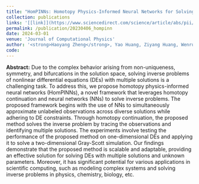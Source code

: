 ```yaml
---
title: "HomPINNs: Homotopy Physics-Informed Neural Networks for Solving the Inverse Problems of Nonlinear Differential Equations With Multiple Solutions"
collection: publications
links: '[[link]](https://www.sciencedirect.com/science/article/abs/pii/S0021999123008471) [[code]](https://github.com/haoyangzheng1996/hompinn) [[arxiv]](https://arxiv.org/abs/2304.02811)'
permalink: /publication/20230406_hompinn
date: 2024-03-01
venue: 'Journal of Computational Physics'
author: '<strong>Haoyang Zheng</strong>, Yao Huang, Ziyang Huang, Wenrui Hao, Guang Lin'
code:
---
```


<strong>Abstract:</strong>
Due to the complex behavior arising from non-uniqueness, symmetry, and bifurcations in the solution space, solving inverse problems of nonlinear differential equations (DEs) with multiple solutions is a challenging task. To address this, we propose homotopy physics-informed neural networks (HomPINNs), a novel framework that leverages homotopy continuation and neural networks (NNs) to solve inverse problems. The proposed framework begins with the use of NNs to simultaneously approximate unlabeled observations across diverse solutions while adhering to DE constraints. Through homotopy continuation, the proposed method solves the inverse problem by tracing the observations and identifying multiple solutions. The experiments involve testing the performance of the proposed method on one-dimensional DEs and applying it to solve a two-dimensional Gray-Scott simulation. Our findings demonstrate that the proposed method is scalable and adaptable, providing an effective solution for solving DEs with multiple solutions and unknown parameters. Moreover, it has significant potential for various applications in scientific computing, such as modeling complex systems and solving inverse problems in physics, chemistry, biology, etc.
